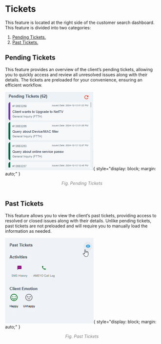 # Tickets

This feature is located at the right side of the customer search dashboard. This feature is divided into two categories:

1. [Pending Tickets.](#pending-tickets)
1. [Past Tickets.](#past-tickets)

## Pending Tickets

This feature provides an overview of the client’s pending tickets, allowing you to quickly access and review all unresolved issues along with their details. The tickets are preloaded for your convenience, ensuring an efficient workflow.

![Pending Tickets](img/pending-tickets.png){ style="display: block; margin: auto;" }
<div align="center">
<i style="font-size: 14px; color: grey;">Fig. Pending Tickets</i>
</div><br>

## Past Tickets

This feature allows you to view the client’s past tickets, providing access to resolved or closed issues along with their details. Unlike pending tickets, past tickets are not preloaded and will require you to manually load the information as needed.

![Past Tickets](img/past-tickets.gif){ style="display: block; margin: auto;" }
<div align="center">
<i style="font-size: 14px; color: grey;">Fig. Past Tickets</i>
</div><br>